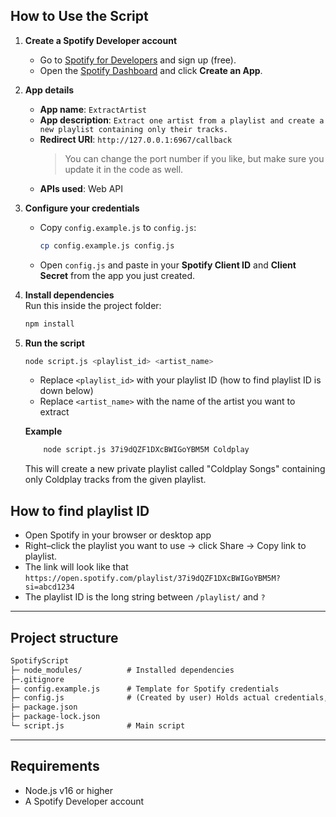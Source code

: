 ## How to Use the Script

1. **Create a Spotify Developer account**  
   - Go to [Spotify for Developers](https://developer.spotify.com/) and sign up (free).  
   - Open the [Spotify Dashboard](https://developer.spotify.com/dashboard) and click **Create an App**.  

2. **App details**  
   - **App name**: `ExtractArtist`  
   - **App description**: `Extract one artist from a playlist and create a new playlist containing only their tracks.`  
   - **Redirect URI**: `http://127.0.0.1:6967/callback`  
     > You can change the port number if you like, but make sure you update it in the code as well.  
   - **APIs used**: Web API  

3. **Configure your credentials**  
   - Copy `config.example.js` to `config.js`:  
     ```bash
     cp config.example.js config.js
     ```  
   - Open `config.js` and paste in your **Spotify Client ID** and **Client Secret** from the app you just created.  

4. **Install dependencies**  
   Run this inside the project folder:  
   ```bash
   npm install
   ```

5. **Run the script**
   ```bash
   node script.js <playlist_id> <artist_name>
   ```
   - Replace `<playlist_id>` with your playlist ID (how to find playlist ID is down below)
   - Replace `<artist_name>` with the name of the artist you want to extract
  
    **Example**
    ```bash
        node script.js 37i9dQZF1DXcBWIGoYBM5M Coldplay
    ```
    This will create a new private playlist called "Coldplay Songs" containing only Coldplay tracks from the given playlist.
## How to find playlist ID
  - Open Spotify in your browser or desktop app
  - Right–click the playlist you want to use → click Share → Copy link to playlist.
  - The link will look like that
    ```https://open.spotify.com/playlist/37i9dQZF1DXcBWIGoYBM5M?si=abcd1234```
  - The playlist ID is the long string between `/playlist/` and `?`

---

## Project structure

```tex
SpotifyScript
├─ node_modules/          # Installed dependencies 
├─.gitignore
├─ config.example.js      # Template for Spotify credentials
├─ config.js              # (Created by user) Holds actual credentials, ignored by git 
├─ package.json         
├─ package-lock.json
└─ script.js              # Main script
```

---
## Requirements
- Node.js v16 or higher
- A Spotify Developer account

